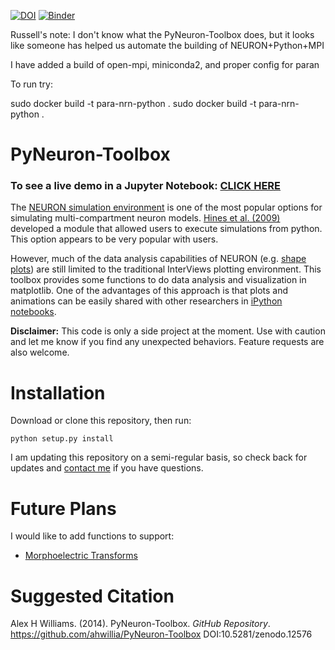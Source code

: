 [![DOI](https://zenodo.org/badge/doi/10.5281/zenodo.12576.png)](http://dx.doi.org/10.5281/zenodo.12576) [![Binder](http://mybinder.org/badge.svg)](http://mybinder.org/repo/ahwillia/PyNeuron-Toolbox)


Russell's note: I don't know what the PyNeuron-Toolbox does, but it looks like someone has helped us automate the building of NEURON+Python+MPI



I have added a build of open-mpi, miniconda2, and proper config for paran

To run try:

sudo docker build -t para-nrn-python .
sudo docker build -t para-nrn-python .


PyNeuron-Toolbox
================

### To see a live demo in a Jupyter Notebook: [CLICK HERE](http://mybinder.org/repo/ahwillia/PyNeuron-Toolbox)

The [NEURON simulation environment](http://www.neuron.yale.edu/neuron/) is one of the most popular options for simulating multi-compartment neuron models. [Hines et al. (2009)](http://journal.frontiersin.org/Journal/10.3389/neuro.11.001.2009/abstract) developed a module that allowed users to execute simulations from python. This option appears to be very popular with users.

However, much of the data analysis capabilities of NEURON (e.g. [shape plots](http://www.oberlin.edu/OCTET/HowTo/NEURON/B2_RealisticMorph.html)) are still limited to the traditional InterViews plotting environment. This toolbox provides some functions to do data analysis and visualization in matplotlib. One of the advantages of this approach is that plots and animations can be easily shared with other researchers in [iPython notebooks](http://ipython.org/notebook.html).

**Disclaimer:** This code is only a side project at the moment. Use with caution and let me know if you find any unexpected behaviors. Feature requests are also welcome.

Installation
=============
Download or clone this repository, then run:

`python setup.py install`

I am updating this repository on a semi-regular basis, so check back for updates and [contact me](http://alexhwilliams.info) if you have questions.

Future Plans
============
I would like to add functions to support:

* [Morphoelectric Transforms](http://zadorlab.cshl.edu/PDF/zador-thesis1993.pdf)

Suggested Citation
==================
Alex H Williams. (2014). PyNeuron-Toolbox. *GitHub Repository*. https://github.com/ahwillia/PyNeuron-Toolbox DOI:10.5281/zenodo.12576
